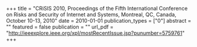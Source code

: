 +++
title = "CRiSIS 2010, Proceedings of the Fifth International Conference on Risks and Security of Internet and Systems, Montreal, QC, Canada, October 10-13, 2010"
date = 2010-01-01
publication_types = ["0"]
abstract = ""
featured = false
publication = ""
url_pdf = "http://ieeexplore.ieee.org/xpl/mostRecentIssue.jsp?punumber=5759761"
+++

